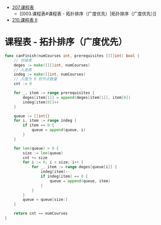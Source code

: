 - [207.课程表](https://leetcode.cn/problems/course-schedule/)
	- [[003.课程表#课程表 - 拓扑排序（广度优先）|拓扑排序（广度优先）]]
- [210.课程表 II](https://leetcode.cn/problems/course-schedule-ii/)

# 课程表 - 拓扑排序（广度优先）

```go
func canFinish(numCourses int, prerequisites [][]int) bool {
	// 邻接表
	deges := make([][]int, numCourses)
	// 入度表
	indeg := make([]int, numCourses)
	// 入度为 0 的节点数量
	cnt := 0

	for _, item := range prerequisites {
		deges[item[1]] = append(deges[item[1]], item[0])
		indeg[item[0]]++
	}

	queue := []int{}
	for i, item := range indeg {
		if item == 0 {
			queue = append(queue, i)
		}
	}

	for len(queue) > 0 {
		size := len(queue)
		cnt += size
		for i := 0; i < size; i++ {
			for _, item := range deges[queue[i]] {
				indeg[item]--
				if indeg[item] == 0 {
					queue = append(queue, item)
				}
			}
		}
		queue = queue[size:]
	}

	return cnt == numCourses
}
```
